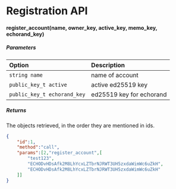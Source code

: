 # Registration API

#### register_account(name, owner_key, active_key, memo_key, echorand_key)

##### Parameters
| Option | Description |
|:-------|:-----------|
| `string name`  | name of account |
| `public_key_t active` | active ed25519 key |
| `public_key_t echorand_key` | ed25519 key for echorand |

##### Returns

The objects retrieved, in the order they are mentioned in ids.
```json
{
    "id":1, 
    "method":"call", 
    "params":[2,"register_account",[
        "test123", 
        "ECHODvHDsAfk2M8LhYcxLZTbrNJRWT3UH5zxdaWimWc6uZkH",
        "ECHODvHDsAfk2M8LhYcxLZTbrNJRWT3UH5zxdaWimWc6uZkH"
    ]]
}
```
